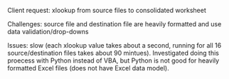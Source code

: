 Client request: xlookup from source files to consolidated worksheet

Challenges: source file and destination file are heavily formatted and use data validation/drop-downs

Issues: slow (each xlookup value takes about a second, running for all 16 source/destination files takes about 90 mintues). Investigated doing this proecess with Python instead of VBA,
but Python is not good for heavily formatted Excel files (does not have Excel data model).
